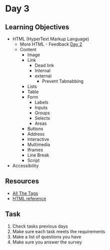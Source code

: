 # Day 3
## Learning Objectives
* HTML (HyperText Markup Language)
	- More HTML - Feedback [Day 2](day2.md)
	* Content
		- Image
		* Link
			- Dead link
			- Internal
			* external
				-	Prevent Tabnabbing
		- Lists
		- Table
		* Form
			- Labels
			- Inputs
			- Groups
			- Selects
			- Areas
		- Buttons
		- Address
		- Interactive
		- Multimedia
		- Iframes
		- Line Break
		- Script
* Accessibility
## Resources
- [All The Tags](https://allthetags.com/)
- [HTML reference](https://htmlreference.io/)
## Task
1. Check tasks previous days
2. Make sure each task meets the requirements
3. Make a list of questions you have
4. Make sure you answer the survey
